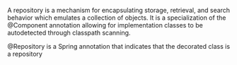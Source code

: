 A repository is a mechanism for encapsulating storage, retrieval, and search behavior which emulates a collection of objects. It is a specialization of the @Component annotation allowing for implementation classes to be autodetected through classpath scanning.

@Repository is a Spring annotation that indicates that the decorated class is a repository

